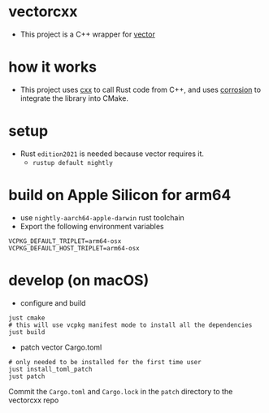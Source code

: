 # vectorcxx
* This project is a C++ wrapper for [vector](https://vector.dev)

# how it works
* This project uses [cxx](https://cxx.rs) to call Rust code from C++, and uses [corrosion](https://github.com/AndrewGaspar/corrosion) to integrate the library into CMake.

# setup
* Rust `edition2021` is needed because vector requires it.
    * `rustup default nightly`

# build on Apple Silicon for arm64
* use `nightly-aarch64-apple-darwin` rust toolchain
* Export the following environment variables
```
VCPKG_DEFAULT_TRIPLET=arm64-osx
VCPKG_DEFAULT_HOST_TRIPLET=arm64-osx
```

# develop (on macOS)
* configure and build
```
just cmake
# this will use vcpkg manifest mode to install all the dependencies
just build
```
* patch vector Cargo.toml
```
# only needed to be installed for the first time user
just install_toml_patch
just patch
```
Commit the `Cargo.toml` and `Cargo.lock` in the `patch` directory to the vectorcxx repo